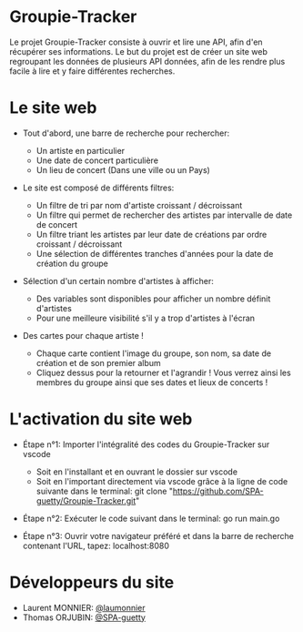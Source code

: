 # Groupie-Tracker
Le projet Groupie-Tracker consiste à ouvrir et lire une API, afin d'en récupérer ses informations.
Le but du projet est de créer un site web regroupant les données de plusieurs API données, afin de les rendre plus facile à lire et y faire différentes recherches.

# Le site web
- Tout d'abord, une barre de recherche pour rechercher:
  - Un artiste en particulier
  - Une date de concert particulière
  - Un lieu de concert (Dans une ville ou un Pays)

- Le site est composé de différents filtres:
  - Un filtre de tri par nom d'artiste croissant / décroissant
  - Un filtre qui permet de rechercher des artistes par intervalle de date de concert
  - Un filtre triant les artistes par leur date de créations par ordre croissant / décroissant
  - Une sélection de différentes tranches d'années pour la date de création du groupe
 
- Sélection d'un certain nombre d'artistes à afficher:
  - Des variables sont disponibles pour afficher un nombre définit d'artistes
  - Pour une meilleure visibilité s'il y a trop d'artistes à l'écran
 
- Des cartes pour chaque artiste !
    - Chaque carte contient l'image du groupe, son nom, sa date de création et de son premier album
    - Cliquez dessus pour la retourner et l'agrandir ! Vous verrez ainsi les membres du groupe ainsi que ses dates et lieux de concerts !

# L'activation du site web
- Étape n°1: Importer l'intégralité des codes du Groupie-Tracker sur vscode
    - Soit en l'installant et en ouvrant le dossier sur vscode
    - Soit en l'important directement via vscode grâce à la ligne de code suivante dans le terminal: 
        git clone "https://github.com/SPA-guetty/Groupie-Tracker.git"
      
- Étape n°2: Exécuter le code suivant dans le terminal:
    go run main.go

- Étape n°3: Ouvrir votre navigateur préféré et dans la barre de recherche contenant l'URL, tapez:
    localhost:8080

# Développeurs du site
- Laurent MONNIER: [@laumonnier](https://github.com/laumonnier/)
- Thomas ORJUBIN: [@SPA-guetty](https://github.com/SPA-guetty/)
